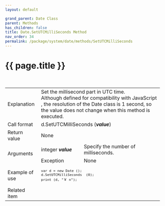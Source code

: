 ```yaml
---
layout: default

grand_parent: Date Class
parent: Methods
has_children: false
title: Date.SetUTCMilliSeconds Method
nav_order: 34
permalink: /package/system/date/methods/SetUTCMilliSeconds
---
```

# {{ page.title }}


<table>
  <tr>
    <td>Explanation</td>
    <td colspan="2">Set the millisecond part in UTC time.<br>Although defined for compatibility with JavaScript , the resolution of the Date class is 1 second, so the value does not change when this method is executed.</td>
  </tr>
 　<tr>
    <td>Call format</td>
    <td colspan="2">d.SetUTCMilliSeconds  (<b><i>value</i></b>)</td>
  </tr>
  <tr>
    <td>Return value</td>
    <td colspan="2">None</td>
  </tr>  
  <tr>
    <td rowspan="2">Arguments</td>
    <td>integer <b><i>value</i></b></td>
    <td>Specify the number of milliseconds.</td>
  </tr>
  <tr>
    <td>Exception</td>
    <td colspan="2">None</td>
  </tr>
  <tr>
    <td>Example of use</td>
    <td colspan="2"><code><pre>var d = new Date ();
d.SetUTCMilliSeconds  (0);
print (d, "￥ n");</pre></code></td>
  </tr>
  <tr>
    <td>Related item</td>
    <td colspan="2"></td>
  </tr>
</table>